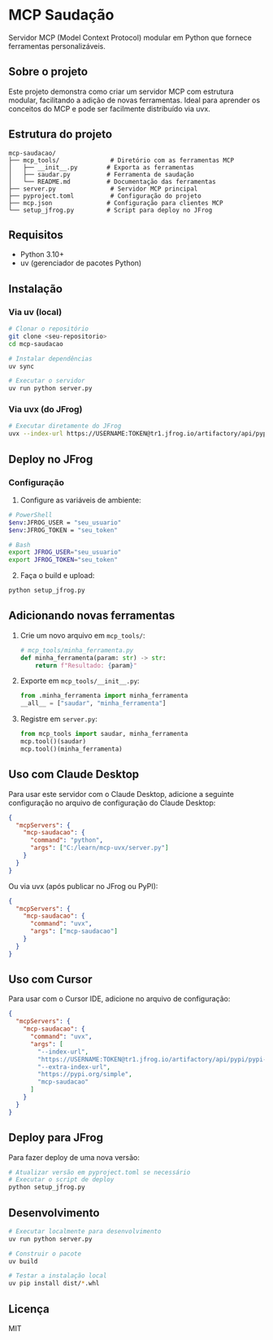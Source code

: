 # MCP Saudação

Servidor MCP (Model Context Protocol) modular em Python que fornece ferramentas personalizáveis.

## Sobre o projeto

Este projeto demonstra como criar um servidor MCP com estrutura modular, facilitando a adição de novas ferramentas. Ideal para aprender os conceitos do MCP e pode ser facilmente distribuído via uvx.

## Estrutura do projeto

```
mcp-saudacao/
├── mcp_tools/              # Diretório com as ferramentas MCP
│   ├── __init__.py        # Exporta as ferramentas
│   ├── saudar.py          # Ferramenta de saudação
│   └── README.md          # Documentação das ferramentas
├── server.py               # Servidor MCP principal
├── pyproject.toml          # Configuração do projeto
├── mcp.json               # Configuração para clientes MCP
└── setup_jfrog.py         # Script para deploy no JFrog
```

## Requisitos

- Python 3.10+
- uv (gerenciador de pacotes Python)

## Instalação

### Via uv (local)

```bash
# Clonar o repositório
git clone <seu-repositorio>
cd mcp-saudacao

# Instalar dependências
uv sync

# Executar o servidor
uv run python server.py
```

### Via uvx (do JFrog)

```bash
# Executar diretamente do JFrog
uvx --index-url https://USERNAME:TOKEN@tr1.jfrog.io/artifactory/api/pypi/pypi-local/simple --extra-index-url https://pypi.org/simple mcp-saudacao
```

## Deploy no JFrog

### Configuração

1. Configure as variáveis de ambiente:
```bash
# PowerShell
$env:JFROG_USER = "seu_usuario"
$env:JFROG_TOKEN = "seu_token"

# Bash
export JFROG_USER="seu_usuario"
export JFROG_TOKEN="seu_token"
```

2. Faça o build e upload:
```bash
python setup_jfrog.py
```

## Adicionando novas ferramentas

1. Crie um novo arquivo em `mcp_tools/`:
   ```python
   # mcp_tools/minha_ferramenta.py
   def minha_ferramenta(param: str) -> str:
       return f"Resultado: {param}"
   ```

2. Exporte em `mcp_tools/__init__.py`:
   ```python
   from .minha_ferramenta import minha_ferramenta
   __all__ = ["saudar", "minha_ferramenta"]
   ```

3. Registre em `server.py`:
   ```python
   from mcp_tools import saudar, minha_ferramenta
   mcp.tool()(saudar)
   mcp.tool()(minha_ferramenta)
   ```

## Uso com Claude Desktop

Para usar este servidor com o Claude Desktop, adicione a seguinte configuração no arquivo de configuração do Claude Desktop:

```json
{
  "mcpServers": {
    "mcp-saudacao": {
      "command": "python",
      "args": ["C:/learn/mcp-uvx/server.py"]
    }
  }
}
```

Ou via uvx (após publicar no JFrog ou PyPI):
```json
{
  "mcpServers": {
    "mcp-saudacao": {
      "command": "uvx",
      "args": ["mcp-saudacao"]
    }
  }
}
```

## Uso com Cursor

Para usar com o Cursor IDE, adicione no arquivo de configuração:

```json
{
  "mcpServers": {
    "mcp-saudacao": {
      "command": "uvx",
      "args": [
        "--index-url",
        "https://USERNAME:TOKEN@tr1.jfrog.io/artifactory/api/pypi/pypi-local/simple",
        "--extra-index-url", 
        "https://pypi.org/simple",
        "mcp-saudacao"
      ]
    }
  }
}
```

## Deploy para JFrog

Para fazer deploy de uma nova versão:

```bash
# Atualizar versão em pyproject.toml se necessário
# Executar o script de deploy
python setup_jfrog.py
```

## Desenvolvimento

```bash
# Executar localmente para desenvolvimento
uv run python server.py

# Construir o pacote
uv build

# Testar a instalação local
uv pip install dist/*.whl
```

## Licença

MIT 
